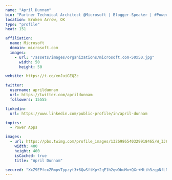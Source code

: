 ```yaml
---
name: "April Dunnam"
bio: "Partner Technical Architect @Microsoft | Blogger-Speaker | #PowerApps, #PowerAutomate, #Office365, #SharePoint | #WIT | #Karaoke Queen"
location: Broken Arrow, OK
type: "profile"
heat: 151

affiliation:
  name: Microsoft
  domain: microsoft.com
  images:
    - url: "/assets/images/organizations/microsoft.com-50x50.jpg"
      width: 50
      height: 50

website: https://t.co/enJuiGEQZc

twitter:
  username: aprildunnam
  url: https://twitter.com/aprildunnam
  followers: 15555

linkedin:
  url: https://www.linkedin.com/public-profile/in/april-dunnam

topics:
  - Power Apps

images:
  - url: https://pbs.twimg.com/profile_images/1326986540329918465/W_IJ6Ih2_400x400.jpg
    width: 400
    height: 400
    isCached: true
    title: "April Dunnam"

secured: "XxZ9EPfcxZRmpvTppzyt3+6QwSftKp+2qE1h2qwDbuMx+QXr+Mtih3zqpNfLNwUIB5lnlKLVfmyfRiSiqB2MbmUbwSxVgts5PjLz6o8D77INyxiRFpqgoaaOQFXfKYv3bvC0bYSG8fobugKthC2o+bDf3tR/q2MxLhl5T/EWVFQzKqU5wrMsNE3QmViz83vQn32cRv3JYuZySvis2DMCR9m86tqWGsTqLr35JrZAvVqsEThXPTgBja0XzpF0VYhQhBnQtNkwGC4IrjTi9xOeornJwUlWuL2iBsuqWKa3wEZlmdD/ev5aTObAKkUaUazLZraETyMcpIss4ZPQMom0hp3Ci/f4YDfdOO0PxZQF2GrRJqoO7ndTzMNXkrqZ2YHdLNGjIhxO6z/oPPpXoRJ6uKsd9g3qkg4Ff0cZXNjUG6Q=;x05h7aReXu7WSNLCybsg4Q=="
---
```



